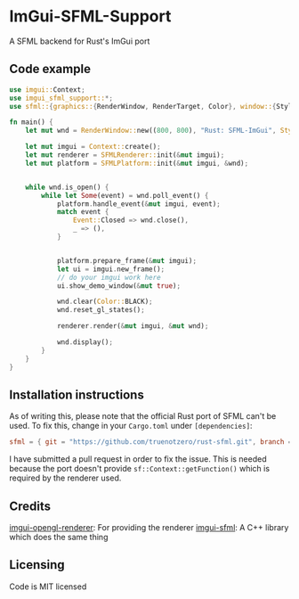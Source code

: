 # ImGui-SFML-Support
A SFML backend for Rust's ImGui port

## Code example
```rust
use imgui::Context;
use imgui_sfml_support::*;
use sfml::{graphics::{RenderWindow, RenderTarget, Color}, window::{Style, ContextSettings, Event}};

fn main() {
    let mut wnd = RenderWindow::new((800, 800), "Rust: SFML-ImGui", Style::CLOSE, &ContextSettings::default());

    let mut imgui = Context::create();
    let mut renderer = SFMLRenderer::init(&mut imgui);
    let mut platform = SFMLPlatform::init(&mut imgui, &wnd);


    while wnd.is_open() {
        while let Some(event) = wnd.poll_event() {
            platform.handle_event(&mut imgui, event);
            match event {
                Event::Closed => wnd.close(),
                _ => (),
            }


            platform.prepare_frame(&mut imgui);
            let ui = imgui.new_frame();
            // do your imgui work here
            ui.show_demo_window(&mut true);

            wnd.clear(Color::BLACK);
            wnd.reset_gl_states();

            renderer.render(&mut imgui, &mut wnd);

            wnd.display();
        }
    }
}

```

## Installation instructions
As of writing this, please note that the official Rust port of SFML can't be used.
To fix this, change in your `Cargo.toml` under `[dependencies]`:
```toml
sfml = { git = "https://github.com/truenotzero/rust-sfml.git", branch = "context_get_function" }
```
I have submitted a pull request in order to fix the issue.
This is needed because the port doesn't provide `sf::Context::getFunction()` which is required by the renderer used.

## Credits
[imgui-opengl-renderer](https://github.com/michaelfairley/rust-imgui-opengl-renderer): For providing the renderer
[imgui-sfml](https://github.com/SFML/imgui-sfml): A C++ library which does the same thing

## Licensing
Code is MIT licensed
